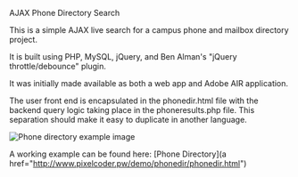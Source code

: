 AJAX Phone Directory Search

This is a simple AJAX live search for a campus phone and mailbox directory project.

It is built using PHP, MySQL, jQuery, and Ben Alman's "jQuery throttle/debounce" plugin.

It was initially made available as both a web app and Adobe AIR application.

The user front end is encapsulated in the phonedir.html file with the backend query logic taking place in the phoneresults.php file. This separation should make it easy to duplicate in another language.

![Phone directory example image](http://www.pixelcoder.pw/demo/phonedir/screenshot.png)

A working example can be found here: [Phone Directory](a href="http://www.pixelcoder.pw/demo/phonedir/phonedir.html")